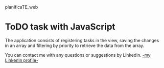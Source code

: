 planificaTE_web

# ToDO task with JavaScript
The application consists of registering tasks in the view, saving the changes in an array and filtering by priority to retrieve the data from the array.

You can contact me with any questions or suggestions by LinkedIn. [-my LinkenIn profile-](https://www.linkedin.com/in/rubenlago/)
